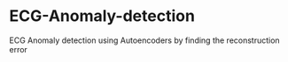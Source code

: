 # ECG-Anomaly-detection
ECG Anomaly detection using Autoencoders by finding the reconstruction error
